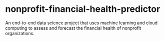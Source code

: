 # nonprofit-financial-health-predictor
An end-to-end data science project that uses  machine learning and cloud computing to assess and forecast the financial health of nonprofit organizations. 
